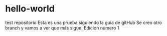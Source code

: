 # hello-world
test repositorio
Esta es una prueba siguiendo la guia de gitHub
Se creo otro branch y vamos a ver que más sigue.
Edicion numero 1
